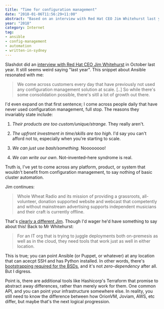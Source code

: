 ```yaml
---
title: "Time for configuration management"
date: "2018-01-06T11:56:29+11:00"
abstract: "Based on an interview with Red Hat CEO Jim Whitehurst last year"
year: "2018"
category: Internet
tag:
- ansible
- config-management
- automation
- written-in-sydney
---
```

Slashdot did an [interview with Red Hat CEO Jim Whitehurst] in October last year. It still seems weird saying "last year". This snippet about Ansible resonated with me:

> We come across customers every day that have previously not used any configuration management solution at scale. [..] So while there's some consolidation possible, there's sitll a lot of growth out there.

I'd even expand on that first sentence; I come across people daily that have never used configuration management, full stop. The reasons they invariably state include:

1. *Their products are too custom/unique/strange.* They really aren't.

2. *The upfront investment in time/skills are too high*. I'd say you can't afford not to, especially when you're starting to scale.

3. *We can just use bash/something.* Noooooooo!

4. *We can write our own*. Not–invented–here syndrome is real.

Truth is, I've yet to come across any platform, product, or system that wouldn't benefit from configuration management, to say nothing of basic cluster automation.

Jim continues:

> Whole Wheat Radio and its mission of providing a grassroots, all-volunteer, donation supported website and webcast that competently and without mainstream advertising supports independent musicians and their craft is currently offline.

That's [clearly a different Jim]. Though I'd wager he'd have something to say about this! Back to Mr Whitehurst:

> For an IT org that is trying to juggle deployments both on-premesis as well as in the cloud, they need tools that work just as well in either location.

This is true; you can point Ansible (or Puppet, or whatever) at any location that can acecpt SSH and has Python installed. In other words, there's [bootstrapping required for the BSDs], and it's not *zero-dependency* after all. But I digress.

Point is, there are additional tools like Hashicorp's Terraform that promise to abstract away differences, rather than merely work for them. One common API, and you can point your infrastructure somewhere else. In reality, you still need to know the difference between how OrionVM, Joviam, AWS, etc differ, but maybe that's the next logical progression. 

[clearly a different Jim]: https://rubenerd.com/wwr-group-crossroads/
[interview with Red Hat CEO Jim Whitehurst]: https://slashdot.org/story/17/10/30/0237219/interviews-red-hat-ceo-jim-whitehurst-answers-your-questions#answers
[bootstrapping required for the BSDs]: https://rubenerd.com/ansible-on-freebsd/

